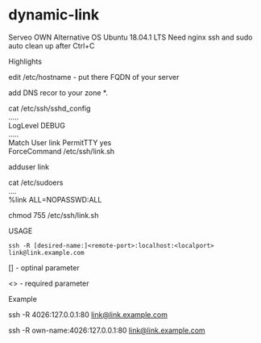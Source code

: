 # dynamic-link
Serveo OWN Alternative
OS Ubuntu 18.04.1 LTS
Need nginx ssh and sudo
auto clean up after Ctrl+C

Highlights

edit /etc/hostname - put there FQDN of your server

add DNS recor to your zone 
*.<server-name>   <server ip>

cat /etc/ssh/sshd_config	
.....	
LogLevel DEBUG	
.....	
Match User link	
	PermitTTY yes	
	ForceCommand /etc/ssh/link.sh	

adduser link	

cat /etc/sudoers	
....	
%link ALL=NOPASSWD:ALL	


chmod 755 /etc/ssh/link.sh	


USAGE 

`ssh -R [desired-name:]<remote-port>:localhost:<localport> link@link.example.com`  
	
[] - optinal parameter
	
<> - required parameter

Example	

ssh -R 4026:127.0.0.1:80 link@link.example.com		

ssh -R own-name:4026:127.0.0.1:80 link@link.example.com		



